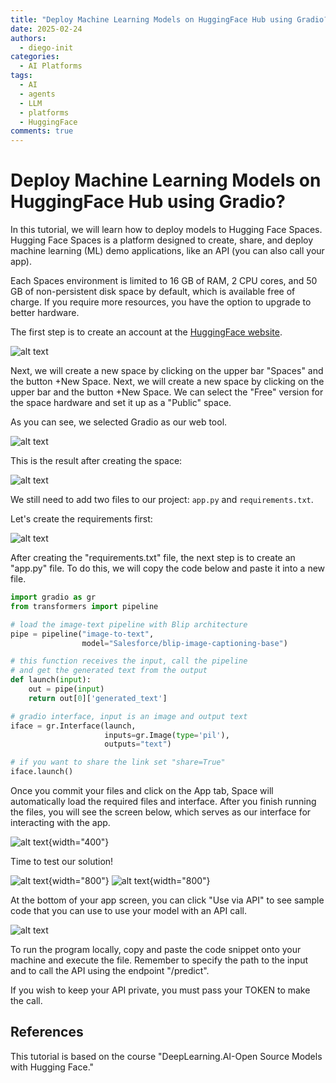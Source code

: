 ```yaml
---
title: "Deploy Machine Learning Models on HuggingFace Hub using Gradio?"
date: 2025-02-24
authors:
  - diego-init
categories:
  - AI Platforms
tags:
  - AI
  - agents
  - LLM
  - platforms
  - HuggingFace
comments: true
---
```


# Deploy Machine Learning Models on HuggingFace Hub using Gradio?

In this tutorial, we will learn how to deploy models to Hugging Face Spaces. Hugging Face Spaces is a platform designed to create, share, and deploy machine learning (ML) demo applications, like an API (you can also call your app).

Each Spaces environment is limited to 16 GB of RAM, 2 CPU cores, and 50 GB of non-persistent disk space by default, which is available free of charge. If you require more resources, you have the option to upgrade to better hardware.

The first step is to create an account at the [HuggingFace website](https://huggingface.co/).

![alt text](img/image4.png)

Next, we will create a new space by clicking on the upper bar "Spaces" and the button +New Space. Next, we will create a new space by clicking on the upper bar and the button +New Space. We can select the "Free" version for the space hardware and set it up as a "Public" space.

As you can see, we selected Gradio as our web tool.

![alt text](img/image5.png)

This is the result after creating the space:

![alt text](img/image6.png)

We still need to add two files to our project: <code>app.py</code> and <code>requirements.txt</code>.

Let's create the requirements first:

![alt text](img/image7.png)

After creating the "requirements.txt" file, the next step is to create an "app.py" file. To do this, we will copy the code below and paste it into a new file.

```python
import gradio as gr
from transformers import pipeline

# load the image-text pipeline with Blip architecture
pipe = pipeline("image-to-text",
                model="Salesforce/blip-image-captioning-base")

# this function receives the input, call the pipeline
# and get the generated text from the output
def launch(input):
    out = pipe(input)
    return out[0]['generated_text']

# gradio interface, input is an image and output text
iface = gr.Interface(launch,
                     inputs=gr.Image(type='pil'),
                     outputs="text")

# if you want to share the link set "share=True"
iface.launch()
```
Once you commit your files and click on the App tab, Space will automatically load the required files and interface. After you finish running the files, you will see the screen below, which serves as our interface for interacting with the app.

![alt text](img/image8.png){width="400"}

Time to test our solution!

![alt text](img/image9.png){width="800"}
![alt text](img/image10.png){width="800"}

At the bottom of your app screen, you can click "Use via API" to see sample code that you can use to use your model with an API call.

![alt text](img/image11.png)

To run the program locally, copy and paste the code snippet onto your machine and execute the file. Remember to specify the path to the input and to call the API using the endpoint "/predict".

If you wish to keep your API private, you must pass your TOKEN to make the call.


## **References**

This tutorial is based on the course "DeepLearning.AI-Open Source Models with Hugging Face."